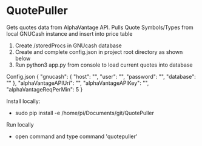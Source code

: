# QuotePuller
Gets quotes data from AlphaVantage API. Pulls Quote Symbols/Types from local GNUCash instance and insert into price table

1. Create /storedProcs in GNUcash database
2. Create and complete config.json in project root directory as shown below
3. Run python3 app.py from console to load current quotes into database

Config.json
{
    "gnucash": {
		"host": "",
		"user": "",
		"password": "",
		"database": ""
	},
	"alphaVantageAPIUri": "",
	"alphaVantageAPIKey": "",
	"alphaVantageReqPerMin": 5
}

Install locally:
- sudo pip install -e /home/pi/Documents/git/QuotePuller

Run locally
- open command and type command 'quotepuller'